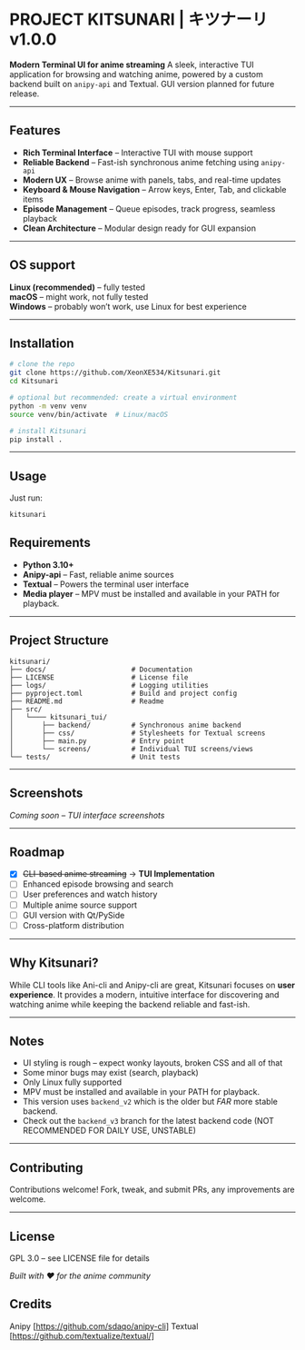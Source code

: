 # PROJECT KITSUNARI | キツナーリ v1.0.0

**Modern Terminal UI for anime streaming**
A sleek, interactive TUI application for browsing and watching anime, powered by a custom backend built on `anipy-api` and Textual.
GUI version planned for future release.

---

## Features

* **Rich Terminal Interface** – Interactive TUI with mouse support
* **Reliable Backend** – Fast-ish synchronous anime fetching using `anipy-api`
* **Modern UX** – Browse anime with panels, tabs, and real-time updates
* **Keyboard & Mouse Navigation** – Arrow keys, Enter, Tab, and clickable items
* **Episode Management** – Queue episodes, track progress, seamless playback
* **Clean Architecture** – Modular design ready for GUI expansion

---

## OS support
**Linux (recommended)** – fully tested  
**macOS** – might work, not fully tested  
**Windows** – probably won’t work, use Linux for best experience

---

## Installation

```bash
# clone the repo
git clone https://github.com/XeonXE534/Kitsunari.git
cd Kitsunari

# optional but recommended: create a virtual environment
python -m venv venv
source venv/bin/activate  # Linux/macOS

# install Kitsunari
pip install .
```

---

## Usage

Just run:

```bash
kitsunari
```

## Requirements

* **Python 3.10+**
* **Anipy-api** – Fast, reliable anime sources
* **Textual** – Powers the terminal user interface
* **Media player** – MPV must be installed and available in your PATH for playback.

---

## Project Structure

```
kitsunari/
├── docs/                     # Documentation
├── LICENSE                   # License file
├── logs/                     # Logging utilities
├── pyproject.toml            # Build and project config
├── README.md                 # Readme
├── src/
│   └──── kitsunari_tui/
│       ├── backend/          # Synchronous anime backend
│       ├── css/              # Stylesheets for Textual screens
│       ├── main.py           # Entry point
│       └── screens/          # Individual TUI screens/views
└── tests/                    # Unit tests

```

---

## Screenshots

*Coming soon – TUI interface screenshots*

---

## Roadmap

* [x] ~~CLI-based anime streaming~~ → **TUI Implementation**
* [ ] Enhanced episode browsing and search
* [ ] User preferences and watch history
* [ ] Multiple anime source support
* [ ] GUI version with Qt/PySide
* [ ] Cross-platform distribution

---

## Why Kitsunari?

While CLI tools like Ani-cli and Anipy-cli are great, Kitsunari focuses on **user experience**.
It provides a modern, intuitive interface for discovering and watching anime while keeping the backend reliable and fast-ish.

---

## Notes

- UI styling is rough – expect wonky layouts, broken CSS and all of that 
- Some minor bugs may exist (search, playback)  
- Only Linux fully supported 
- MPV must be installed and available in your PATH for playback.
- This version uses `backend_v2` which is the older but *FAR* more stable backend.
- Check out the `backend_v3` branch for the latest backend code (NOT RECOMMENDED FOR DAILY USE, UNSTABLE)

---

## Contributing

Contributions welcome!
Fork, tweak, and submit PRs, any improvements are welcome.

---

## License

GPL 3.0 – see LICENSE file for details

*Built with ❤️ for the anime community*

## Credits
Anipy [https://github.com/sdaqo/anipy-cli]
Textual [https://github.com/textualize/textual/]